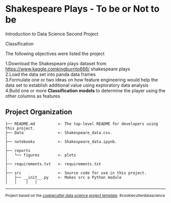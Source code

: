 # Shakespeare Plays - To be or Not to be
Introduction to Data Science Second Project

Classification

The following objectives were listed the project

1.Download the Shakespeare plays dataset from https://www.kaggle.comkingburrito666/ shakespeare plays <br>
2.Load the data set into panda data frames <br>
3.Formulate one or two ideas on how feature engineering would help the
data set to establish additional value using exploratory data analysis<br>
4.Build one or more <b>Classification models</b> to determine the player using the other columns as features<br>


Project Organization
------------

    ├── README.md          <- The top-level README for developers using this project.
    ├── Data               <- Shakespeare_data.csv.       
    │  
    ├── notebooks          <- Shakespeare_data.ipynb.
    │
    ├── reports            
    │   └── figures        <- plots
    │
    ├── requirements.txt   <- requirements.txt
    │
    ├── src                <- Source code for use in this project.
    │   ├── __init__.py    <- Makes src a Python module
    │   │    │   │


--------

<p><small>Project based on the <a target="_blank" href="https://drivendata.github.io/cookiecutter-data-science/">cookiecutter data science project template</a>. #cookiecutterdatascience</small></p>

